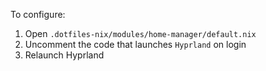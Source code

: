 To configure:

1. Open `.dotfiles-nix/modules/home-manager/default.nix`
2. Uncomment the code that launches `Hyprland` on login
3. Relaunch Hyprland
